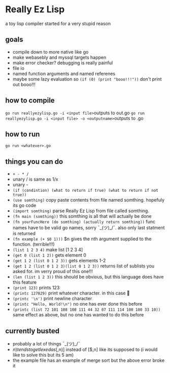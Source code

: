 # Really Ez Lisp
a toy lisp compiler started for a very stupid reason

## goals
- compile down to more native like go
- make webasebly and myssql targets happen
- make error checker? debugging is really painful
- file io
- named function arguments and named referenes
- maybe some lazy evaluation so `(if (0) (print "booo!!!"))` don't print out booo!!!

## how to compile
`go run reallyezylisp.go -i <input file>`outputs to out.go
`go run reallyezylisp.go -i <input file> -o <outputname>`outputs to <outputname>.go
## how to run
`go run <whatever>.go`


## things you can do
- `+ - * /`
- unary / is same as 1/x
- unary -
- `(if (condintion) (what to return if true) (what to return if not true))`
- `(use somthing)` copy paste contents from file named somthing. hopefuly its go code
- `(import somthing)` parse Really Ez Lisp from file called somthing.
- `(fn main (somthing))` this somthing is all that will actually be done
- `(fn yourFuncHere (do somthing) (actually return somthing))` func names have to be valid go names, sorry ¯\_(ツ)_/¯. also only last statment is returned
- `(fn example (+ $0 1)))` $n gives the nth argument supplied to the function. (terrible!!!)
- `(list 1 2 3 4)` make list [1 2 3 4]
- `(get 0 (list 1 2))` gets element 0
- `(get 1 2 (list 0 1 2 3))` gets elements 1-2
- `(get 1 2 (list 0 1 2 3)(list 0 1 2 3))` returns list of sublists you asked for. im verry proud of this one!!!
- `(len (list 1 2 3))` this should be obvious, but this language does have this feature
- `(print 123)` prints 123
- `(printc 127829)` print whatever character. in this case 🍕
- `(printc '\n')` print newline character
- `(printc "Hello, World!\n")` no one has ever done this before
- `(printc (list 72 101 108 108 111 44 32 87 111 114 108 100 33 10))` same effect as above, but no one has wanted to do this before

## currently busted
- probably a lot of things ¯\_(ツ)_/¯
- $n) tends to get lexed as [$,n)] instead of [$,n] like its supposed to (i would like to solve this but its 5 am)
- the example file has an example of merge sort but the above error broke it
